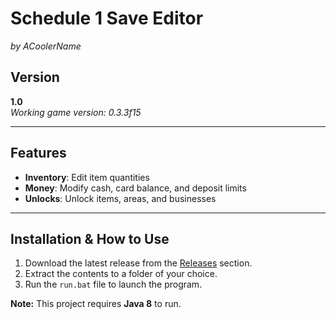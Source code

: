 # Schedule 1 Save Editor
*by ACoolerName*

## Version
**1.0**  
*Working game version: 0.3.3f15*

---

## Features

- **Inventory**: Edit item quantities
- **Money**: Modify cash, card balance, and deposit limits
- **Unlocks**: Unlock items, areas, and businesses

---

## Installation & How to Use

1. Download the latest release from the [Releases](#) section.
2. Extract the contents to a folder of your choice.
3. Run the `run.bat` file to launch the program.

**Note:** This project requires **Java 8** to run.